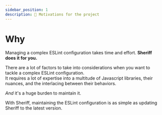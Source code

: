 ```yaml
---
sidebar_position: 1
description: 🤔 Motivations for the project
---
```


# Why

Managing a complex ESLint configuration takes time and effort. **Sheriff does it for you.**

There are a lot of factors to take into considerations when you want to tackle a complex ESLint configuration.<br />
It requires a lot of expertise into a multitude of Javascript libraries, their nuances, and the interlacing between their behaviors.

_And_ it's a huge burden to maintain it.

With Sheriff, maintaining the ESLint configuration is as simple as updating Sheriff to the latest version.
